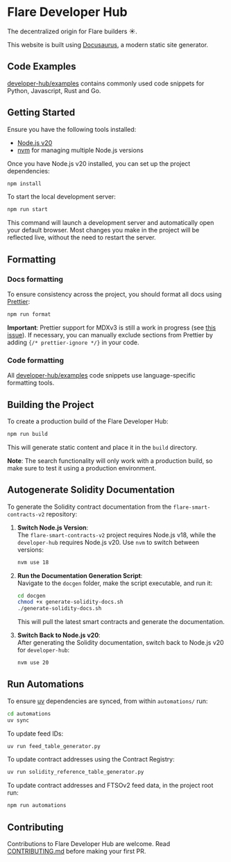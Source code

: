 # Flare Developer Hub

The decentralized origin for Flare builders ☀️.

This website is built using [Docusaurus](https://docusaurus.io/), a modern static site generator.

## Code Examples

[developer-hub/examples](examples/) contains commonly used code snippets for Python, Javascript, Rust and Go.

## Getting Started

Ensure you have the following tools installed:

- [Node.js v20](https://nodejs.org/en/)
- [nvm](https://github.com/nvm-sh/nvm) for managing multiple Node.js versions

Once you have Node.js v20 installed, you can set up the project dependencies:

```bash
npm install
```

To start the local development server:

```bash
npm run start
```

This command will launch a development server and automatically open your default browser. Most changes you make in the project will be reflected live, without the need to restart the server.

## Formatting

### Docs formatting

To ensure consistency across the project, you should format all docs using [Prettier](https://prettier.io/):

```bash
npm run format
```

**Important**: Prettier support for MDXv3 is still a work in progress (see [this issue](https://github.com/prettier/prettier/issues/12209)). If necessary, you can manually exclude sections from Prettier by adding `{/* prettier-ignore */}` in your code.

### Code formatting

All [developer-hub/examples](examples/) code snippets use language-specific formatting tools.

## Building the Project

To create a production build of the Flare Developer Hub:

```bash
npm run build
```

This will generate static content and place it in the `build` directory.

**Note**: The search functionality will only work with a production build, so make sure to test it using a production environment.

## Autogenerate Solidity Documentation

To generate the Solidity contract documentation from the `flare-smart-contracts-v2` repository:

1. **Switch Node.js Version**:  
   The `flare-smart-contracts-v2` project requires Node.js v18, while the `developer-hub` requires Node.js v20. Use `nvm` to switch between versions:

   ```bash
   nvm use 18
   ```

2. **Run the Documentation Generation Script**:  
   Navigate to the `docgen` folder, make the script executable, and run it:

   ```bash
   cd docgen
   chmod +x generate-solidity-docs.sh
   ./generate-solidity-docs.sh
   ```

   This will pull the latest smart contracts and generate the documentation.

3. **Switch Back to Node.js v20**:  
   After generating the Solidity documentation, switch back to Node.js v20 for `developer-hub`:

   ```bash
   nvm use 20
   ```

## Run Automations

To ensure [uv](https://docs.astral.sh/uv/) dependencies are synced, from within `automations/` run:

```bash
cd automations
uv sync
```

To update feed IDs:

```bash
uv run feed_table_generator.py
```

To update contract addresses using the Contract Registry:

```bash
uv run solidity_reference_table_generator.py
```

To update contract addresses and FTSOv2 feed data, in the project root run:

```bash
npm run automations
```

## Contributing

Contributions to Flare Developer Hub are welcome. Read [CONTRIBUTING.md](CONTRIBUTING.md) before making your first PR.
